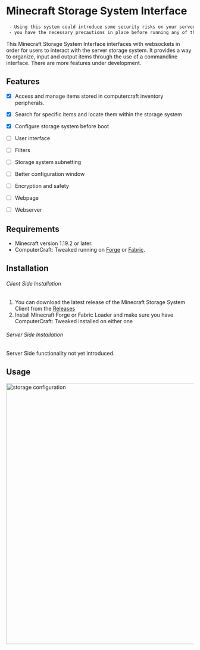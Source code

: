 # Minecraft Storage System Interface

```diff
 - Using this system could introduce some security risks on your server, make sure
 - you have the necessary precautions in place before running any of the code
```

This Minecraft Storage System Interface interfaces with websockets in order for
users to interact with the server storage system. It provides a way to organize,
input and output items through the use of a commandline interface. There are
more features under development.

## Features

- [x] Access and manage items stored in computercraft inventory peripherals.
- [x] Search for specific items and locate them within the storage system
- [x] Configure storage system before boot

- [ ] User interface
- [ ] Filters
- [ ] Storage system subnetting
- [ ] Better configuration window
- [ ] Encryption and safety
- [ ] Webpage
- [ ] Webserver

## Requirements

- Minecraft version 1.19.2 or later.
- ComputerCraft: Tweaked running on [Forge](https://files.minecraftforge.net/) or [Fabric](https://fabricmc.net/use/).

## Installation
###### Client Side Installation
1. You can download the latest release of the Minecraft Storage System Client from the [Releases](https://github.com/ShiroTohu/StorageSolution/releases)
2. Install Minecraft Forge or Fabric Loader and make sure you have ComputerCraft: Tweaked installed on either one

###### Server Side Installation
Server Side functionality not yet introduced.

## Usage
<img src="images/configuration.png" alt="storage configuration" width="700"/>